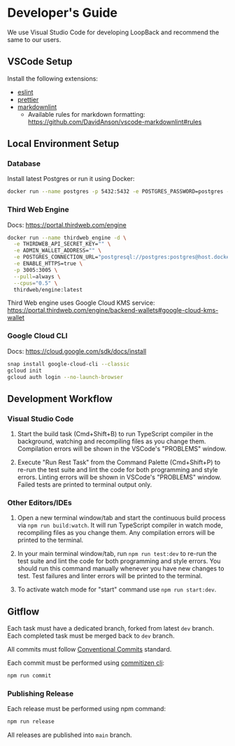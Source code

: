 # Developer's Guide

We use Visual Studio Code for developing LoopBack and recommend the same to our
users.

## VSCode Setup

Install the following extensions:

- [eslint](https://marketplace.visualstudio.com/items?itemName=dbaeumer.vscode-eslint)
- [prettier](https://marketplace.visualstudio.com/items?itemName=esbenp.prettier-vscode)
- [markdownlint](https://marketplace.visualstudio.com/items?itemName=DavidAnson.vscode-markdownlint)
  - Available rules for markdown formatting: <https://github.com/DavidAnson/vscode-markdownlint#rules>

## Local Environment Setup

### Database

Install latest Postgres or run it using Docker:

```sh
docker run --name postgres -p 5432:5432 -e POSTGRES_PASSWORD=postgres -d postgres
```

### Third Web Engine

Docs: <https://portal.thirdweb.com/engine>

```sh
docker run --name thirdweb_engine -d \
  -e THIRDWEB_API_SECRET_KEY="" \
  -e ADMIN_WALLET_ADDRESS="" \
  -e POSTGRES_CONNECTION_URL="postgresql://postgres:postgres@host.docker.internal:5432/postgres?sslmode=disable" \
  -e ENABLE_HTTPS=true \
  -p 3005:3005 \
  --pull=always \
  --cpus="0.5" \
  thirdweb/engine:latest
```

Third Web engine uses Google Cloud KMS service: <https://portal.thirdweb.com/engine/backend-wallets#google-cloud-kms-wallet>

### Google Cloud CLI

Docs: <https://cloud.google.com/sdk/docs/install>

```sh
snap install google-cloud-cli --classic
gcloud init
gcloud auth login --no-launch-browser
```

## Development Workflow

### Visual Studio Code

1. Start the build task (Cmd+Shift+B) to run TypeScript compiler in the
   background, watching and recompiling files as you change them. Compilation
   errors will be shown in the VSCode's "PROBLEMS" window.

2. Execute "Run Rest Task" from the Command Palette (Cmd+Shift+P) to re-run the
   test suite and lint the code for both programming and style errors. Linting
   errors will be shown in VSCode's "PROBLEMS" window. Failed tests are printed
   to terminal output only.

### Other Editors/IDEs

1. Open a new terminal window/tab and start the continuous build process via
   `npm run build:watch`. It will run TypeScript compiler in watch mode,
   recompiling files as you change them. Any compilation errors will be printed
   to the terminal.

2. In your main terminal window/tab, run `npm run test:dev` to re-run the test
   suite and lint the code for both programming and style errors. You should run
   this command manually whenever you have new changes to test. Test failures
   and linter errors will be printed to the terminal.

3. To activate watch mode for "start" command use `npm run start:dev`.

## Gitflow

Each task must have a dedicated branch, forked from latest `dev` branch. Each completed task must be merged back to `dev` branch.

All commits must follow [Conventional Commits](https://www.conventionalcommits.org/en) standard.

Each commit must be performed using [commitizen cli](https://commitizen-tools.github.io/commitizen/):

```sh
npm run commit
```

### Publishing Release

Each release must be performed using npm command:

```sh
npm run release
```

All releases are published into `main` branch.
